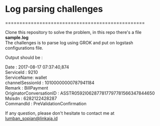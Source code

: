 # Log parsing challenges
=================================================

Clone this repository to solve the problem, in this repo there's a file <strong>sample.log </strong></br>
The challenges is to parse log using GROK and put on logstash configurations file.

Output should be :

Date : 2017-08-17 07:37:40,874</br>
ServiceId : 9210</br>
ServiceName: wallet</br>
channelSessionId : 10100000000787941184</br>
Remark : BillPayment</br>
OriginatorConversationID : ASSTR0592I062877817797781566347844650</br>
Msisdn : 6282122428287</br>
CommandId : PreValidationConfirmation</br>


If any question, please don't hesitate to contact me at lumban_sopian@linkaja.id
